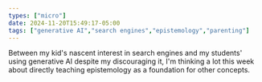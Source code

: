 ```yaml
---
types: ["micro"]
date: 2024-11-20T15:49:17-05:00
tags: ["generative AI","search engines","epistemology","parenting"]
---
```

Between my kid's nascent interest in search engines and my students' using generative AI despite my discouraging it, I'm thinking a lot this week about directly teaching epistemology as a foundation for other concepts.
